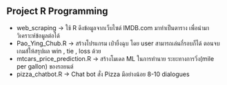 ## Project R Programming

- web_scraping -> ใช้ R ดึงข้อมูลจากเว็บไซต์ IMDB.com มาทำเป็นตาราง เพื่อนำมาวิเคราะห์ข้อมูลต่อได้
- Pao_Ying_Chub.R -> สร้างโปรแกรม เป่ายิ้งฉุบ โดย user สามารถเล่นกี่รอบก็ได้ ตอนจบเกมส์ให้สรุปผล win , tie , loss ด้วย
- mtcars_price_prediction.R -> สร้างโมเดล ML ในการทำนาย ระยะทางการวิ่ง(mile per gallon) ของรถยนต์
- pizza_chatbot.R -> Chat bot สั่ง Pizza มีอย่างน้อย 8-10 dialogues 
